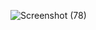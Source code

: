 ![Screenshot (78)](https://github.com/user-attachments/assets/9da00656-ec57-412c-911e-39b11c945671)
